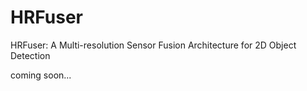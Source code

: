 # HRFuser
HRFuser: A Multi-resolution Sensor Fusion Architecture for 2D Object Detection

coming soon...
